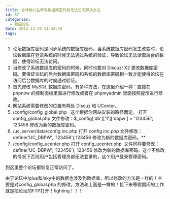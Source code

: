 ```yaml
---
title: 杏林地儿在修改数据库密码后无法访问解决办法
id: 87
categories:
  - 校园论坛
date: 2012-12-29 11:34:39
tags:
---
```


1. 论坛数据库密码是同步系统的数据库密码，当系统数据库密码发生改变时，论坛数据库在登录系统的时候无法通过系统的验证，导致论坛无法读取后台的数据，使得论坛无法访问。
2. 当修改了系统数据库的密码的时候，同时也要对 Discuz! X2 更改数据库密码。要保证论坛的后台数据库密码和系统的数据库密码相一致才能使得论坛在访问后台数据库的时候通过验证。
3. 首先修改 MySQL 数据库密码，有多种方法，在这里介绍一种：直接在 phpnow 的控制面板里面进行修改或者在 phpmyadmin 里面按照提示进行修改。
4. 网站系统需要修改的位置有两处 Discuz 和 UCenter。
5. /config/config_global.php   这个根据你网站安装的路径而定。
打开 config_global.php 文件修改：$_config['db']['1']['dbpw'] = '123456';
123456 修改为新的数据库密码。
6. /uc_server/data/config.inc.php
打开 config.inc.php 文件修改：define('UC_DBPW', '123456');123456 修改为新的数据库密码。**
7. /config/config_ucenter.php
打开 config_ucenter.php  文件同样要修改：define('UC_DBPW', '123456');
123456 修改为新的数据库密码。这个不修改的情况下否则用户包括管理员都无法登录的，这个用户登录管理密码。

到这里整个论坛都恢复正常访问了。

由于论坛中/plus和/sky中的数据也涉及到数据库，所以修改的方法是一样的！主要是对config_global.php 的修改，方法和上面是一样的！接下来寒假期间的工作就是把论坛的FTP打开！fighting！！！